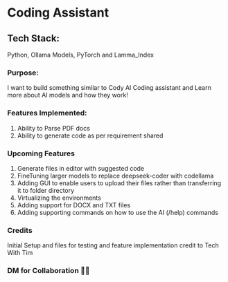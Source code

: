 # Coding Assistant 

## Tech Stack: 
Python, Ollama Models, PyTorch and Lamma_Index

### Purpose: 
I want to build something similar to Cody AI Coding assistant and Learn more about AI models and how they work!

### Features Implemented:
1. Ability to Parse PDF docs
2. Ability to generate code as per requirement shared

### Upcoming Features
1. Generate files in editor with suggested code
2. FineTuning larger models to replace deepseek-coder with codellama
3. Adding GUI to enable users to upload their files rather than transferring it to folder directory
4. Virtualizing the environments
5. Adding support for DOCX and TXT files
6. Adding supporting commands on how to use the AI (/help) commands

### Credits
Initial Setup and files for testing and feature implementation credit to Tech With Tim

### DM for Collaboration 🦅🦅
